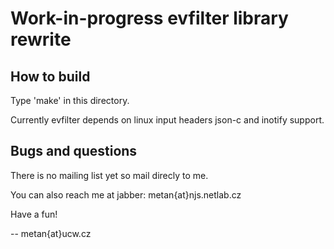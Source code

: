 Work-in-progress evfilter library rewrite
=========================================

How to build
------------

Type 'make' in this directory.

Currently evfilter depends on linux input headers json-c and inotify support.


Bugs and questions
------------------

There is no mailing list yet so mail direcly to me.

You can also reach me at jabber: metan{at}njs.netlab.cz


Have a fun!

 -- metan{at}ucw.cz
